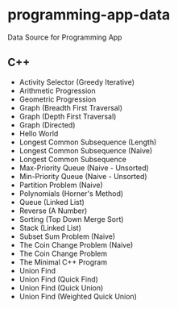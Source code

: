 # programming-app-data
Data Source for Programming App

## C++

* Activity Selector (Greedy Iterative)
* Arithmetic Progression
* Geometric Progression
* Graph (Breadth First Traversal)
* Graph (Depth First  Traversal)
* Graph (Directed)
* Hello World
* Longest Common Subsequence (Length)
* Longest Common Subsequence (Naive)
* Longest Common Subsequence
* Max-Priority Queue (Naive - Unsorted)
* Min-Priority Queue (Naive - Unsorted)
* Partition Problem (Naive)
* Polynomials (Horner's Method)
* Queue (Linked List)
* Reverse (A Number)
* Sorting (Top Down Merge Sort)
* Stack (Linked List)
* Subset Sum Problem (Naive)
* The Coin Change Problem (Naive)
* The Coin Change Problem
* The Minimal C++ Program
* Union Find
* Union Find (Quick Find)
* Union Find (Quick Union)
* Union Find (Weighted Quick Union)